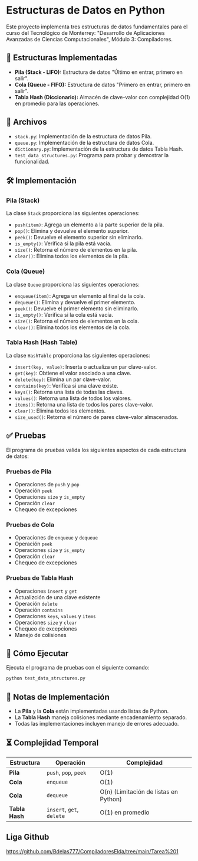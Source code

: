 # Estructuras de Datos en Python

Este proyecto implementa tres estructuras de datos fundamentales para el curso del Tecnológico de Monterrey: "Desarrollo de Aplicaciones Avanzadas de Ciencias Computacionales", Módulo 3: Compiladores.

## 📌 Estructuras Implementadas

- **Pila (Stack - LIFO):** Estructura de datos "Último en entrar, primero en salir".
- **Cola (Queue - FIFO):** Estructura de datos "Primero en entrar, primero en salir".
- **Tabla Hash (Diccionario):** Almacén de clave-valor con complejidad O(1) en promedio para las operaciones.

## 📂 Archivos

- `stack.py`: Implementación de la estructura de datos Pila.
- `queue.py`: Implementación de la estructura de datos Cola.
- `dictionary.py`: Implementación de la estructura de datos Tabla Hash.
- `test_data_structures.py`: Programa para probar y demostrar la funcionalidad.

## 🛠️ Implementación

### Pila (Stack)

La clase `Stack` proporciona las siguientes operaciones:

- `push(item)`: Agrega un elemento a la parte superior de la pila.
- `pop()`: Elimina y devuelve el elemento superior.
- `peek()`: Devuelve el elemento superior sin eliminarlo.
- `is_empty()`: Verifica si la pila está vacía.
- `size()`: Retorna el número de elementos en la pila.
- `clear()`: Elimina todos los elementos de la pila.

### Cola (Queue)

La clase `Queue` proporciona las siguientes operaciones:

- `enqueue(item)`: Agrega un elemento al final de la cola.
- `dequeue()`: Elimina y devuelve el primer elemento.
- `peek()`: Devuelve el primer elemento sin eliminarlo.
- `is_empty()`: Verifica si la cola está vacía.
- `size()`: Retorna el número de elementos en la cola.
- `clear()`: Elimina todos los elementos de la cola.

### Tabla Hash (Hash Table)

La clase `HashTable` proporciona las siguientes operaciones:

- `insert(key, value)`: Inserta o actualiza un par clave-valor.
- `get(key)`: Obtiene el valor asociado a una clave.
- `delete(key)`: Elimina un par clave-valor.
- `contains(key)`: Verifica si una clave existe.
- `keys()`: Retorna una lista de todas las claves.
- `values()`: Retorna una lista de todos los valores.
- `items()`: Retorna una lista de todos los pares clave-valor.
- `clear()`: Elimina todos los elementos.
- `size_used()`: Retorna el número de pares clave-valor almacenados.

## ✅ Pruebas

El programa de pruebas valida los siguientes aspectos de cada estructura de datos:

### Pruebas de Pila

- Operaciones de `push` y `pop`
- Operación `peek`
- Operaciones `size` y `is_empty`
- Operación `clear`
- Chequeo de excepciones

### Pruebas de Cola

- Operaciones de `enqueue` y `dequeue`
- Operación `peek`
- Operaciones `size` y `is_empty`
- Operación `clear`
- Chequeo de excepciones

### Pruebas de Tabla Hash

- Operaciones `insert` y `get`
-  Actualizción de  una clave existente
- Operación `delete`
- Operación `contains`
- Operaciones `keys`, `values` y `items`
- Operaciones `size` y `clear`
- Chequeo de excepciones
- Manejo de colisiones

## 🚀 Cómo Ejecutar

Ejecuta el programa de pruebas con el siguiente comando:

```sh
python test_data_structures.py
```

## 📌 Notas de Implementación

- La **Pila** y la **Cola** están implementadas usando listas de Python.
- La **Tabla Hash** maneja colisiones mediante encadenamiento separado.
- Todas las implementaciones incluyen manejo de errores adecuado.

## ⏳ Complejidad Temporal

| **Estructura** | **Operación** | **Complejidad** |
|--------------|--------------|--------------|
| **Pila** | `push`, `pop`, `peek` | O(1) |
| **Cola** | `enqueue` | O(1) |
| **Cola** | `dequeue` | O(n) (Limitación de listas en Python) |
| **Tabla Hash** | `insert`, `get`, `delete` | O(1) en promedio |


## Liga Github 

https://github.com/Bdelas777/CompiladoresElda/tree/main/Tarea%201